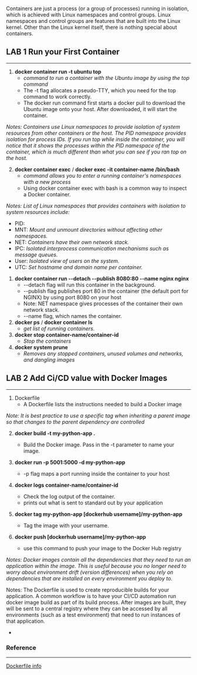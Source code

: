 Containers are just a process (or a group of processes) running in isolation, which is achieved with Linux namespaces and control groups. Linux namespaces and control groups are features that are built into the Linux kernel. Other than the Linux kernel itself, there is nothing special about containers.
## LAB 1 Run your First Container 
---
1. **docker container run -t ubuntu top**
   - *command to run a container with the Ubuntu image by using the top command*
   - The -t flag allocates a pseudo-TTY, which you need for the top command to work correctly.
   - The docker run command first starts a docker pull to download the Ubuntu image onto your host. After downloaded, it will start the container.

*Notes:
Containers use Linux namespaces to provide isolation of system resources from other containers or the host. The PID namespace provides isolation for process IDs. If you run top while inside the container, you will notice that it shows the processes within the PID namespace of the container, which is much different than what you can see if you ran top on the host.*

2. **docker container exec** /  **docker exec -it container-name /bin/bash**
   - *command allows you to enter a running container's namespaces with a new process*
   - Using docker container exec with bash is a common way to inspect a Docker container.

*Notes:
List of Linux namespaces that provides containers with isolation to system resources include:*
+ PID: 
+ MNT: *Mount and unmount directories without affecting other namespaces.*
+ NET: *Containers have their own network stack.*
+ IPC: *Isolated interprocess communication mechanisms such as message queues.*
+ User: *Isolated view of users on the system.*
+ UTC: *Set hostname and domain name per container.*

1. **docker container run --detach --publish 8080:80 --name nginx nginx**
   - --detach flag will run this container in the background.
   - --publish flag publishes port 80 in the container (the default port for NGINX) by using port 8080 on your host
   - Note: NET namespace gives processes of the container their own network stack.
   - --name flag, which names the container.
2. **docker ps** / **docker container ls**
   - *get list of running containers.*   
3. **docker stop container-name/container-id**
   - *Stop the containers*
4. **docker system prune**
   - *Removes any stopped containers, unused volumes and networks, and dangling images*

## LAB 2 Add Ci/CD value with Docker Images
---
1. Dockerfile
    - A Dockerfile lists the instructions needed to build a Docker image

*Note: It is best practice to use a specific tag when inheriting a parent image so that changes to the parent dependency are controlled*

2. **docker build -t my-python-app .**
   - Build the Docker image. Pass in the -t parameter to name your image.

3. **docker run -p 5001:5000 -d my-python-app**
   - -p flag maps a port running inside the container to your host

4. **docker logs container-name/container-id**
   - Check the log output of the container.
   - prints out what is sent to standard out by your application

5. **docker tag my-python-app [dockerhub username]/my-python-app**
   - Tag the image with your username.
  
6. **docker push [dockerhub username]/my-python-app**
   - use this command to push your image to the Docker Hub registry

*Notes:
Docker images contain all the dependencies that they need to run an application within the image. This is useful because you no longer need to worry about environment drift (version differences) when you rely on dependencies that are installed on every environment you deploy to.*
   




Notes:
The Dockerfile is used to create reproducible builds for your application. A common workflow is to have your CI/CD automation run docker image build as part of its build process. After images are built, they will be sent to a central registry where they can be accessed by all environments (such as a test environment) that need to run instances of that application.

   - 
### **Reference**
---
[Dockerfile info](https://docs.docker.com/engine/reference/builder/)
